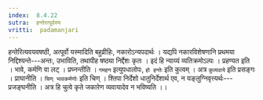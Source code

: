 ```yaml
---
index:  8.4.22
sutra:  हन्तेरत्पूर्वस्य
vritti:  padamanjari
---
```


हन्तेरित्यवयवषष्ठी, अत्पूर्वो यस्मादिति बहुव्रीहिः, नकारोऽन्यपदार्थः । यद्यपि नकारविशेषणानि प्रथमया निद्दिश्यन्ते---अन्तः, उभाविति, तथापीह षष्ठ्या निर्द्देशः कृतः । इदं हि न्याय्यं व्यतिक्रमोऽल्पः । प्रहण्यत इति । भावे, कर्मणि वा लट् । प्रघ्नन्तीति । `गमहन` इत्युपधालोपः, `हो हन्तेः` इति कुत्वम् । अत्र `कुव्यवाये` इति प्रसङ्गः । प्राघानीति । `चिण् भावकर्मणोः` इति चिण् ।
श्तिपा निर्देशो धातुनिर्देशार्थ एव, न यङ्लुग्निवृत्त्यर्थः---प्रजङ्घनीति । अत्र हि चुत्वे कृते जकारेण व्यवायादेव न भविष्यति ।।
